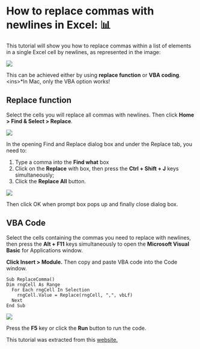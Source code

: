 # How to replace commas with newlines in Excel: :bar_chart:

This tutorial will show you how to replace commas within a list of elements in a single Excel cell by newlines, as represented in the image:

![](https://cdn.extendoffice.com/images/stories/doc-excel/dc-replace-commas-to-newline/doc-replace-commas-to-newline-1.png)

This can be achieved either by using **replace function** or **VBA coding**. \<ins>*In Mac, only the VBA option works!</ins>

## Replace function

Select the cells you will replace all commas with newlines. Then click **Home > Find & Select > Replace**.

![](https://cdn.extendoffice.com/images/stories/doc-excel/dc-replace-commas-to-newline/doc-replace-commas-to-newline-2.png)

In the opening Find and Replace dialog box and under the Replace tab, you need to:

1. Type a comma into the **Find what** box
2. Click on the **Replace** with box, then press the **Ctrl + Shift + J** keys simultaneously;
3. Click the **Replace All** button.

![](https://cdn.extendoffice.com/images/stories/doc-excel/dc-replace-commas-to-newline/doc-replace-commas-to-newline-3.png)

Then click OK when prompt box pops up and finally close dialog box.

## VBA Code

Select the cells containing the commas you need to replace with newlines, then press the **Alt + F11** keys simultaneously to open the **Microsoft Visual Basic** for Applications window.

**Click Insert > Module.** Then copy and paste VBA code into the Code window.

````
Sub ReplaceComma()
Dim rngCell As Range
  For Each rngCell In Selection
    rngCell.Value = Replace(rngCell, ",", vbLf)
  Next
End Sub
````

![](https://cdn.extendoffice.com/images/stories/doc-excel/dc-replace-commas-to-newline/doc-replace-commas-to-newline-5.png)

Press the **F5** key or click the **Run** button to run the code.


This tutorial was extracted from this [website.](https://www.extendoffice.com/documents/excel/4859-excel-replace-comma-with-newline-alt-enter.html)
